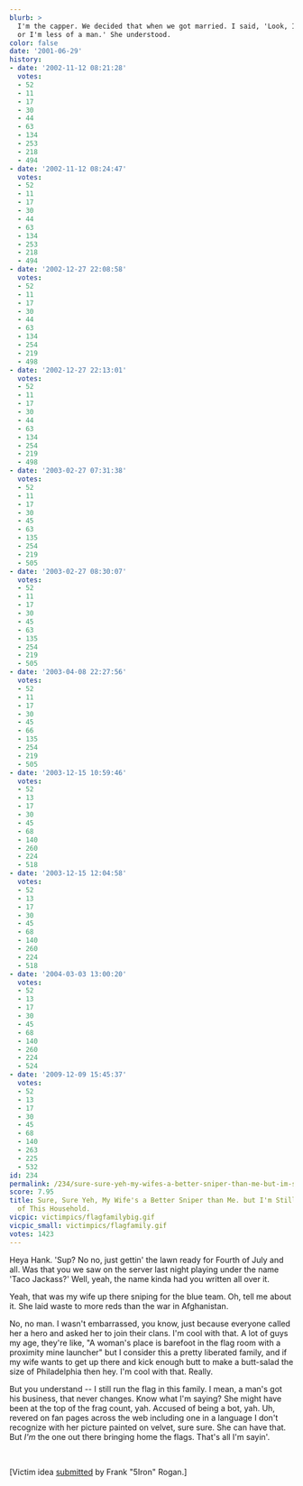 ```yaml
---
blurb: >
  I'm the capper. We decided that when we got married. I said, 'Look, I gotta be capping
  or I'm less of a man.' She understood.
color: false
date: '2001-06-29'
history:
- date: '2002-11-12 08:21:28'
  votes:
  - 52
  - 11
  - 17
  - 30
  - 44
  - 63
  - 134
  - 253
  - 218
  - 494
- date: '2002-11-12 08:24:47'
  votes:
  - 52
  - 11
  - 17
  - 30
  - 44
  - 63
  - 134
  - 253
  - 218
  - 494
- date: '2002-12-27 22:08:58'
  votes:
  - 52
  - 11
  - 17
  - 30
  - 44
  - 63
  - 134
  - 254
  - 219
  - 498
- date: '2002-12-27 22:13:01'
  votes:
  - 52
  - 11
  - 17
  - 30
  - 44
  - 63
  - 134
  - 254
  - 219
  - 498
- date: '2003-02-27 07:31:38'
  votes:
  - 52
  - 11
  - 17
  - 30
  - 45
  - 63
  - 135
  - 254
  - 219
  - 505
- date: '2003-02-27 08:30:07'
  votes:
  - 52
  - 11
  - 17
  - 30
  - 45
  - 63
  - 135
  - 254
  - 219
  - 505
- date: '2003-04-08 22:27:56'
  votes:
  - 52
  - 11
  - 17
  - 30
  - 45
  - 66
  - 135
  - 254
  - 219
  - 505
- date: '2003-12-15 10:59:46'
  votes:
  - 52
  - 13
  - 17
  - 30
  - 45
  - 68
  - 140
  - 260
  - 224
  - 518
- date: '2003-12-15 12:04:58'
  votes:
  - 52
  - 13
  - 17
  - 30
  - 45
  - 68
  - 140
  - 260
  - 224
  - 518
- date: '2004-03-03 13:00:20'
  votes:
  - 52
  - 13
  - 17
  - 30
  - 45
  - 68
  - 140
  - 260
  - 224
  - 524
- date: '2009-12-09 15:45:37'
  votes:
  - 52
  - 13
  - 17
  - 30
  - 45
  - 68
  - 140
  - 263
  - 225
  - 532
id: 234
permalink: /234/sure-sure-yeh-my-wifes-a-better-sniper-than-me-but-im-still-the-flagrunner-of-this-household/
score: 7.95
title: Sure, Sure Yeh, My Wife's a Better Sniper than Me. but I'm Still the Flag-runner
  of This Household.
vicpic: victimpics/flagfamilybig.gif
vicpic_small: victimpics/flagfamily.gif
votes: 1423
---
```


Heya Hank. 'Sup? No no, just gettin' the lawn ready for Fourth of July
and all. Was that you we saw on the server last night playing under the
name 'Taco Jackass?' Well, yeah, the name kinda had you written all over
it.

Yeah, that was my wife up there sniping for the blue team. Oh, tell me
about it. She laid waste to more reds than the war in Afghanistan.

No, no man. I wasn't embarrassed, you know, just because everyone called
her a hero and asked her to join their clans. I'm cool with that. A lot
of guys my age, they're like, "A woman's place is barefoot in the flag
room with a proximity mine launcher" but I consider this a pretty
liberated family, and if my wife wants to get up there and kick enough
butt to make a butt-salad the size of Philadelphia then hey. I'm cool
with that. Really.

But you understand -- I still run the flag in this family. I mean, a
man's got his business, that never changes. Know what I'm saying? She
might have been at the top of the frag count, yah. Accused of being a
bot, yah. Uh, revered on fan pages across the web including one in a
language I don't recognize with her picture painted on velvet, sure
sure. She can have that. But *I'm* the one out there bringing home the
flags. That's all I'm sayin'.

&nbsp;

\[Victim idea [submitted](mailto:feedback@gamespy.com) by Frank "5Iron"
Rogan.\]